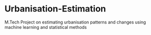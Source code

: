 # Urbanisation-Estimation
M.Tech Project on estimating urbanisation patterns and changes using machine learning and statistical methods
